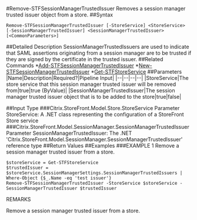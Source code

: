 #Remove-STFSessionManagerTrustedIssuer
Removes a session manager trusted issuer object from a store.
##Syntax
```Remove-STFSessionManagerTrustedIssuer [-StoreService] <StoreService> [-SessionManagerTrustedIssuer] <SessionManagerTrustedIssuer> [<CommonParameters>]
```
##Detailed Description
SessionManagerTrustedIssuers are used to indicate that SAML assertions originating from a session manager are to be trusted if they are signed by the certificate in the trusted issuer.
##Related Commands
*[Add-STFSessionManagerTrustedIssuer](Add-STFSessionManagerTrustedIssuer)
*[New-STFSessionManagerTrustedIssuer](New-STFSessionManagerTrustedIssuer)
*[Get-STFStoreService](Get-STFStoreService)
##Parameters
|Name|Description|Required?|Pipeline Input||--|--|--|--||StoreService|The store service that this session manager trusted issuer will be removed from|true|true (ByValue)||SessionManagerTrustedIssuer|The session manager trusted issuer object that is to be added to the store|true|false|##Input Type
###Citrix.StoreFront.Model.Store.StoreService
Parameter StoreService: A .NET class representing the configuration of a StoreFront Store service
###Citrix.StoreFront.Model.SessionManager.SessionManagerTrustedIssuer
Parameter SessionManagerTrustedIssuer: The .NET 'Citrix.StoreFront.Model.SessionManager.SessionManagerTrustedIssuer' reference type
##Return Values
##Examples
###EXAMPLE 1 Remove a session manager trusted issuer from a store.
```$storeService = Get-STFStoreService
$trustedIssuer = $storeService.SessionManagerSettings.SessionManagerTrustedIssuers | Where-Object {$_.Name -eq 'test issuer'}
Remove-STFSessionManagerTrustedIssuer -StoreService $storeService -SessionManagerTrustedIssuer $trustedIssuer
```
REMARKS

Remove a session manager trusted issuer from a store.
